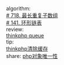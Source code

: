 

algorithm:   
[# 718. 最长重复子数组](/algorithm/arts_week33_20200629/20200701/Solution.php)    
[# 141. 环形链表](/algorithm/arts_week33_20200629/20200707/Solution.php)    
review:   
[thinkphp queue](/review/arts_week33_20200629/readme.md)   
tip:   
[thinkphp清除缓存](/tip/arts_week33_20200629/thinkphp清除缓存.md)     
share: 
[php对象唯一性](/share/arts_week33_20200629/php对象唯一性.md)   

